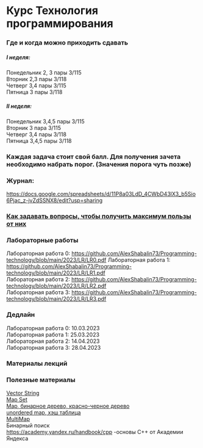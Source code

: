 # Курс Технология программирования

### Где и когда можно приходить сдавать  
##### I неделя:  
Понедельник 2, 3 пары 3/115  
Вторник 2,3 пары 3/118  
Четверг 3,4 пары 3/115  
Пятница 3 пары 3/118  
##### II неделя:  
Понедельник 3,4,5 пары 3/115  
Вторник 3 пара 3/115  
Четверг 3,4 пары 3/118  
Пятница 3,4,5 пары 3/118  

### Каждая задача стоит свой балл. Для получения зачета необходимо набрать порог. (Значения порога чуть позже)  


### Журнал:  
https://docs.google.com/spreadsheets/d/11P8a03LdD_4CWbD43lX3_b5Sio6Pjac_z-jvZdSSNX8/edit?usp=sharing  

### <a href ="https://github.com/AlexShabalin73/Informatics-and-programming/blob/main/2022-2023/%D0%9A%D0%B0%D0%BA%20%D0%B7%D0%B0%D0%B4%D0%B0%D0%B2%D0%B0%D1%82%D1%8C%20%D0%B2%D0%BE%D0%BF%D1%80%D0%BE%D1%81%D1%8B.pdf">Как задавать вопросы, чтобы получить максимум пользы от них</a>  

### Лабораторные работы  
Лабораторная работа 0: https://github.com/AlexShabalin73/Programming-technology/blob/main/2023/LR/LR0.pdf
Лабораторная работа 1: https://github.com/AlexShabalin73/Programming-technology/blob/main/2023/LR/LR1.pdf  
Лабораторная работа 2: https://github.com/AlexShabalin73/Programming-technology/blob/main/2023/LR/LR2.pdf  
Лабораторная работа 3: https://github.com/AlexShabalin73/Programming-technology/blob/main/2023/LR/LR3.pdf  

### Дедлайн
Лабораторная работа 0: 10.03.2023  
Лабораторная работа 1: 25.03.2023  
Лабораторная работа 2: 14.04.2023  
Лабораторная работа 3: 28.04.2023  

### Материалы лекций

### Полезные материалы
<a href = "https://github.com/AlexShabalin73/Programming-technology/blob/main/2023/Theory/vector%20string.pdf"> Vector String </a>   
<a href = "https://github.com/AlexShabalin73/Programming-technology/blob/main/2023/Theory/%D0%9A%D0%BE%D0%BD%D1%82%D0%B5%D0%B9%D0%BD%D0%B5%D1%80%20map%2C%20set.pdf" > Map Set </a>  
<a href = "https://github.com/AlexShabalin73/Programming-technology/tree/main/2023/Theory%2B/map%2C%20%D0%B1%D0%B8%D0%BD%D0%B0%D1%80%D0%BD%D0%BE%D0%B5%20%D0%B4%D0%B5%D1%80%D0%B5%D0%B2%D0%BE%2C%20%D0%BA%D1%80%D0%B0%D1%81%D0%BD%D0%BE-%D1%87%D0%B5%D1%80%D0%BD%D0%BE%D0%B5%20%D0%B4%D0%B5%D1%80%D0%B5%D0%B2%D0%BE"> Map, бинарное дерево, красно-черное дерево  
<a href = "https://github.com/AlexShabalin73/Programming-technology/tree/main/2023/Theory%2B/unordered%20map%2C%20%D1%85%D1%8D%D1%88%20%D1%82%D0%B0%D0%B1%D0%BB%D0%B8%D1%86%D0%B0"> unordered map, хэш таблица</a>  
<a href = "https://github.com/AlexShabalin73/Programming-technology/blob/main/2023/Theory/multimap%20%D0%B2%20%D1%81%2B%2B.pdf"> MultiMap </a>  
<a hrer = "https://github.com/AlexShabalin73/Programming-technology/blob/main/2023/Theory/%D0%91%D0%B8%D0%BD%D0%B0%D1%80%D0%BD%D1%8B%D0%B9%20%D0%BF%D0%BE%D0%B8%D1%81%D0%BA.md"> Бинарный поиск </a>    
https://academy.yandex.ru/handbook/cpp -основы С++ от Академии Яндекса  